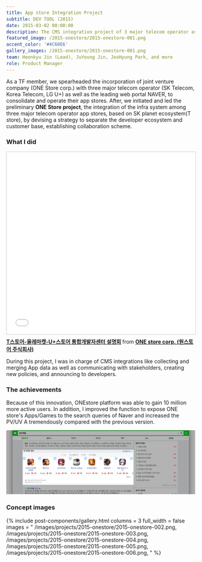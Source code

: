 ```yaml
---
title: App store Integration Project
subtitle: DEV TOOL (2015)
date: 2015-03-02 00:00:00
description: The CMS integration project of 3 major telecom operator as well as the leading web portal NAVER’s app stores in Korea, called ‘ONE store project’.
featured_image: /2015-onestore/2015-onestore-001.png
accent_color: '#4C60E6'
gallery_images: /2015-onestore/2015-onestore-001.png
team: Heonkyu Jin (Lead), JuYoung Jin, JooHyung Park, and more
role: Product Manager
---
```


As a TF member, we spearheaded the incorporation of joint venture company (ONE Store corp.) with three major telecom operator (SK Telecom, Korea Telecom, LG U+) as well as the leading web portal NAVER, to consolidate and operate their app stores. After, we initiated and led the preliminary **ONE Store project**, the integration of the infra system among three major telecom operator app stores, based on SK planet ecosystem(T store), by devising a strategy to separate the developer ecosystem and customer base, establishing collaboration scheme.

### What I did

<iframe src="//www.slideshare.net/slideshow/embed_code/key/vAqpXi7r1Juuo6" width="595" height="485" frameborder="0" marginwidth="0" marginheight="0" scrolling="no" style="border:1px solid #CCC; border-width:1px; margin-bottom:5px; max-width: 100%;" allowfullscreen> </iframe> <div style="margin-bottom:5px"> <strong> <a href="//www.slideshare.net/sktstore/introducing-one-store-for-developers" title="T스토어-올레마켓-U+스토어 통합개발자센터 설명회" target="_blank">T스토어-올레마켓-U+스토어 통합개발자센터 설명회</a> </strong> from <strong><a href="https://www.slideshare.net/sktstore" target="_blank">ONE store corp. (원스토어 주식회사)</a></strong> </div>

During this project, I was in charge of CMS integrations like collecting and merging App data as well as communicating with stakeholders, creating new policies, and announcing to developers. 


### The achievements

Because of this innovation, ONEstore platform was able to gain 10 million more active users. 
In addition, I improved the function to expose ONE store's Apps/Games to the search queries of Naver and increased the PV/UV A tremendously compared with the previous version.

![image-20200831005107814](/images/projects/2015-onestore/2015-onestore-007.png)


### Concept images

{% include post-components/gallery.html
	columns = 3
	full_width = false
	images = "
        /images/projects/2015-onestore/2015-onestore-002.png, 
        /images/projects/2015-onestore/2015-onestore-003.png, 
        /images/projects/2015-onestore/2015-onestore-004.png, 
        /images/projects/2015-onestore/2015-onestore-005.png, 
        /images/projects/2015-onestore/2015-onestore-006.png, 
	"
%}
